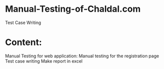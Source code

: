 # Manual-Testing-of-Chaldal.com
Test Case Writing

# Content:
Manual Testing for web application:
  Manual testing for the registration page 
  Test case writing
  Make report in excel
